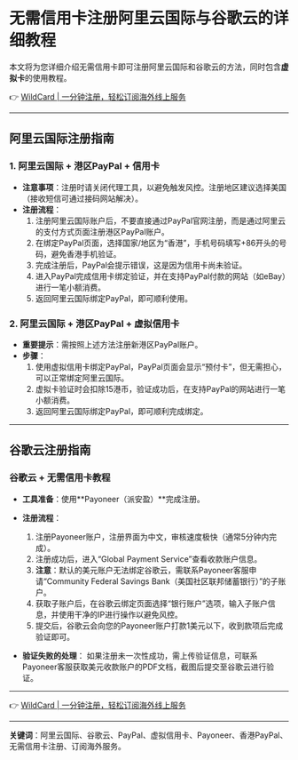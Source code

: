 # 无需信用卡注册阿里云国际与谷歌云的详细教程

本文将为您详细介绍无需信用卡即可注册阿里云国际和谷歌云的方法，同时包含**虚拟卡**的使用教程。

👉 [WildCard | 一分钟注册，轻松订阅海外线上服务](https://bbtdd.com/WildCard)

---

## 阿里云国际注册指南

### 1. 阿里云国际 + 港区PayPal + 信用卡

- **注意事项**：注册时请关闭代理工具，以避免触发风控。注册地区建议选择美国（接收短信可通过接码网站解决）。
- **注册流程**：
  1. 注册阿里云国际账户后，不要直接通过PayPal官网注册，而是通过阿里云的支付方式页面注册港区PayPal账户。
  2. 在绑定PayPal页面，选择国家/地区为“香港”，手机号码填写+86开头的号码，避免香港手机验证。
  3. 完成注册后，PayPal会提示错误，这是因为信用卡尚未验证。
  4. 进入PayPal完成信用卡绑定验证，并在支持PayPal付款的网站（如eBay）进行一笔小额消费。
  5. 返回阿里云国际绑定PayPal，即可顺利使用。

### 2. 阿里云国际 + 港区PayPal + 虚拟信用卡

- **重要提示**：需按照上述方法注册新港区PayPal账户。
- **步骤**：
  1. 使用虚拟信用卡绑定PayPal，PayPal页面会显示“预付卡”，但无需担心，可以正常绑定阿里云国际。
  2. 虚拟卡验证时会扣除15港币，验证成功后，在支持PayPal的网站进行一笔小额消费。
  3. 返回阿里云国际绑定PayPal，即可顺利完成绑定。

---

## 谷歌云注册指南

### 谷歌云 + 无需信用卡教程

- **工具准备**：使用**Payoneer（派安盈）**完成注册。
- **注册流程**：
  1. 注册Payoneer账户，注册界面为中文，审核速度极快（通常5分钟内完成）。
  2. 注册成功后，进入“Global Payment Service”查看收款账户信息。
  3. **注意**：默认的美元账户无法绑定谷歌云，需联系Payoneer客服申请“Community Federal Savings Bank（美国社区联邦储蓄银行）”的子账户。
  4. 获取子账户后，在谷歌云绑定页面选择“银行账户”选项，输入子账户信息，并使用干净的IP进行操作以避免风控。
  5. 提交后，谷歌云会向您的Payoneer账户打款1美元以下，收到款项后完成验证即可。

- **验证失败的处理**：
  如果注册未一次性成功，需上传验证信息，可联系Payoneer客服获取美元收款账户的PDF文档，截图后提交至谷歌云进行验证。

---

👉 [WildCard | 一分钟注册，轻松订阅海外线上服务](https://bbtdd.com/WildCard)

---

**关键词**：阿里云国际、谷歌云、PayPal、虚拟信用卡、Payoneer、香港PayPal、无需信用卡注册、订阅海外服务。